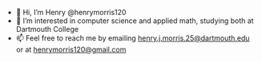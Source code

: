 - 👋 Hi, I’m Henry @henrymorris120
- 👀 I’m interested in computer science and applied math, studying both at Dartmouth College
- 📫 Feel free to reach me by emailing henry.j.morris.25@dartmouth.edu or at henrymorris120@gmail.com

<!---
henrymorris120/henrymorris120 is a ✨ special ✨ repository because its `README.md` (this file) appears on your GitHub profile.
You can click the Preview link to take a look at your changes.
--->
